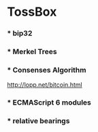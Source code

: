 # TossBox

### * bip32
### * Merkel Trees
### * Consenses Algorithm

http://lopp.net/bitcoin.html

### * ECMAScript 6 modules

### * relative bearings
